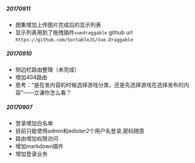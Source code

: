##### 20170911
* 图集增加上传图片完成后的显示列表
* 显示列表用到了拖拽插件`vuedraggable` github url `https://github.com/SortableJS/Vue.Draggable` 

##### 20170910
* 侧边栏路由整理（未完成）
* 增加404路由
* 思考：“是在发内容的时候选择游戏分类，还是先选择游戏在选择发布的内容”——立谦你怎么看？

##### 20170907
* 登录增加白名单
* 目前只能使用admin和edioter2个用户名登录,密码随意
* 路由增加权限访问
* 增加markdown插件
* 增加登录业务
